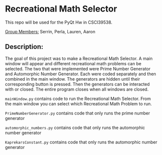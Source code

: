 # Recreational Math Selector
This repo will be used for the PyQt Hw in CSCI39538.

<ins>Group Members:</ins> Serrin, Perla, Lauren, Aaron

## Description:
The goal of this project was to make a Recreational Math Selector. A main window will appear and different recreational
math problems can be selected. The two that were implemented were Prime Number Generator and Automorphic Number Generator.
Each were coded separately and then combined in the main window. The generators are hidden until their corresponding button
is pressed. Then the generators can be interacted with or closed. The entire program closes when all windows are closed.

```mainWindow.py``` contains code to run the Recreational Math Selector. From the main window
you can select which Recreational Math Problem to run.

```PrimeNumberGenerator.py``` contains code that only runs the prime number generator

```automorphic_numbers.py``` contains code that only runs the automorphic number generator

```KaprekarsConstant.py``` contains code that only runs the automorphic number generator
